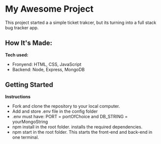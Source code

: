 # My Awesome Project

This project started a a simple ticket trakcer, but its turning into a full stack bug tracker app.

## How It's Made:

**Tech used:**

- Fronyend: HTML, CSS, JavaScript
- Backend: Node, Express, MongoDB

## Getting Started

**Instructions**

- Fork and clone the repository to your local computer.
- Add and store .env file in the config folder
- .env must have: PORT = portOfChoice and DB_STRING = yourMongoString
- npm install in the root folder. installs the required dependencies.
- npm start in the root folder. This starts the front-end and back-end in one terminal.
